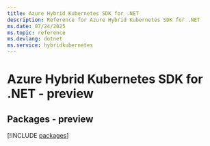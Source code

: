 ```yaml
---
title: Azure Hybrid Kubernetes SDK for .NET
description: Reference for Azure Hybrid Kubernetes SDK for .NET
ms.date: 07/24/2025
ms.topic: reference
ms.devlang: dotnet
ms.service: hybridkubernetes
---
```

# Azure Hybrid Kubernetes SDK for .NET - preview
## Packages - preview
[!INCLUDE [packages](hybrid-kubernetes-index.md)]